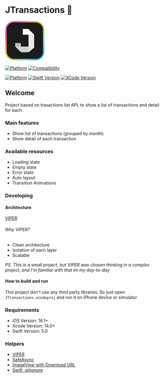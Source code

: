 # JTransactions 🍔

![](./appicon.png)

[![Platform](https://img.shields.io/badge/Platform-iOS-blue.svg?style=for-the-badge)](https://www.apple.com/br/ios/ios-16.0/)
[![Compatibility](https://img.shields.io/badge/Compatibility-iPhone%20-lightgrey.svg?style=for-the-badge)](https://www.apple.com/br/iphone/)

[![Platform](https://img.shields.io/badge/iOS_Version-16.0+-green.svg?style=for-the-badge)](https://www.apple.com/br/ios/ios-16.0/)
[![Swift Version](https://img.shields.io/badge/swift-5.0-orange.svg?style=for-the-badge)](https://swift.org/)
[![XCode Version](https://img.shields.io/badge/Xcode_Version-14.1+-blue.svg?style=for-the-badge)](https://developer.apple.com/xcode/)

## Welcome

Project based on trasactions list API, to show a list of transactions and detail for each.

### Main features
- Show list of transactions (grouped by month)
- Show detail of each transaction

### Available resources
- Loading state
- Empty state
- Error state
- Auto layout
- Transition Animations

### Developing

#### Architecture
[VIPER](https://medium.com/@smalam119/viper-design-pattern-for-ios-application-development-7a9703902af6)

###### Why VIPER?
- Clean architecture
- Isolation of each layer
- Scalable

*PS. This is a small project, but VIPER was chosen thinking in a complex project, and I'm familiar with that im my day-to-day*


#### How to build and run
This project don't use any third party libraries. So just open `JTransactions.xcodeproj` and run it on iPhone device or simulator.

### Requirements
* iOS Version: 16.1+
* Xcode Version: 14.0+
* Swift Version: 5.0

### Helpers
* [VIPER](https://medium.com/@smalam119/viper-design-pattern-for-ios-application-development-7a9703902af6)
* [SafeAsync](https://gist.github.com/jonahaung/ed4c2f83bc8a650538b0f74421b042b8)
* [ImageView with Download URL](https://stackoverflow.com/questions/24231680/loading-downloading-image-from-url-on-swift
)
* [Swift .gitignore](https://github.com/github/gitignore/blob/main/Swift.gitignore)